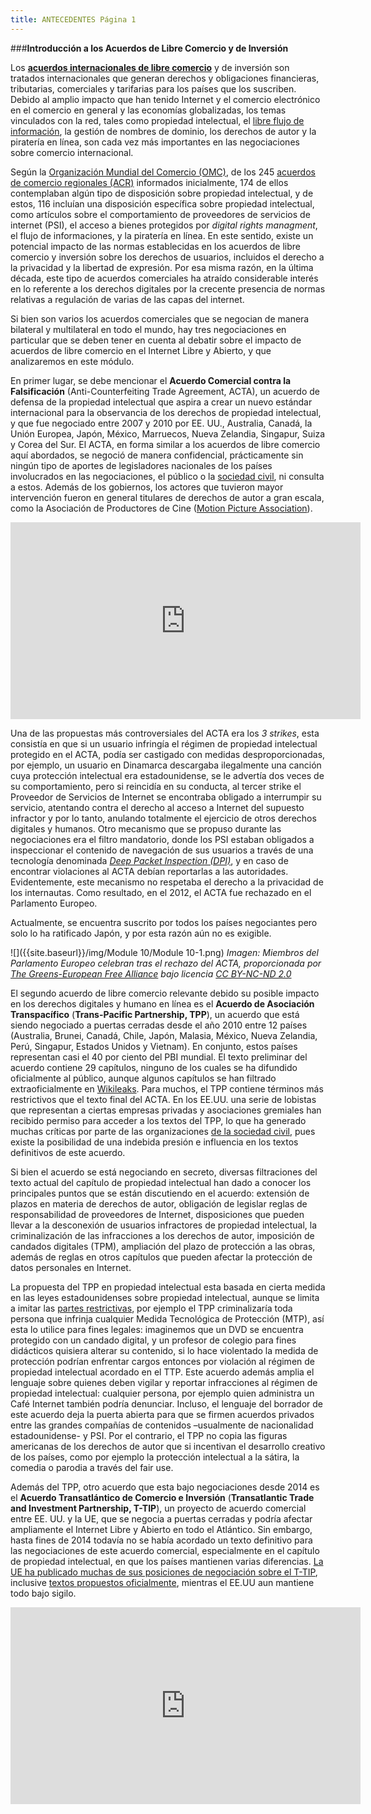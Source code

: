 ```yaml
---
title: ANTECEDENTES Página 1
---
```


###**Introducción a los Acuerdos de Libre Comercio y de Inversión** 

Los **<a href="http://en.wikipedia.org/wiki/Trade_agreement" target="_blank">acuerdos internacionales de libre comercio</a>** y de inversión son tratados internacionales que generan derechos y obligaciones financieras, tributarias, comerciales y tarifarias para los países que los suscriben. Debido al amplio impacto que han tenido Internet y el comercio electrónico en el comercio en general y las economías globalizadas, los temas vinculados con la red, tales como propiedad intelectual, el <a href="http://a2knetwork.org/sites/default/files/tpp_and_free_flow.pdf" target="_blank">libre flujo de información</a>, la gestión de nombres de dominio, los derechos de autor y la piratería en línea, son cada vez más importantes en las negociaciones sobre comercio internacional. 

Según la <a href="http://www.wto.org/english/thewto_e/whatis_e/whatis_e.htm" target="_blank">Organización Mundial del Comercio (OMC)</a>, de los 245 <a href="http://www.wto.org/english/res_e/reser_e/ersd201414_e.htm" target="_blank">acuerdos de comercio regionales (ACR)</a> informados inicialmente, 174 de ellos contemplaban algún tipo de disposición sobre propiedad intelectual, y de estos, 116 incluían una disposición específica sobre propiedad intelectual, como artículos sobre el comportamiento de proveedores de servicios de internet (PSI), el acceso a bienes protegidos por *digital rights managment*, el flujo de informaciones, y la piratería en línea. En este sentido, existe un potencial impacto de las normas establecidas en los acuerdos de libre comercio y inversión sobre los derechos de usuarios, incluidos el derecho a la privacidad y la libertad de expresión. Por esa misma razón, en la última década, este tipo de acuerdos comerciales ha atraído considerable interés en lo referente a los derechos digitales por la crecente presencia de normas relativas a regulación de varias de las capas del internet. 

Si bien son varios los acuerdos comerciales que se negocian de manera bilateral y multilateral en todo el mundo, hay tres negociaciones en particular que se deben tener en cuenta al debatir sobre el impacto de acuerdos de libre comercio en el Internet Libre y Abierto, y que analizaremos en este módulo.

En primer lugar, se debe mencionar el **Acuerdo Comercial contra la Falsificación** (Anti-Counterfeiting Trade Agreement, ACTA), un acuerdo de defensa de la propiedad intelectual que aspira a crear un nuevo estándar internacional para la observancia de los derechos de propiedad intelectual, y que fue negociado entre 2007 y 2010 por EE. UU., Australia, Canadá, la Unión Europea, Japón, México, Marruecos, Nueva Zelandia, Singapur, Suiza y Corea del Sur. El ACTA, en forma similar a los acuerdos de libre comercio aquí abordados, se negoció de manera confidencial, prácticamente sin ningún tipo de aportes de legisladores nacionales de los países involucrados en las negociaciones, el público o la <a href="https://www.derechosdigitales.org/1818/declaracion-de-expertos-internacionales-concluye-que-la-propuesta-de-acta-anti-counterfeiting-trade-agreement-amenaza-intereses-publicos/" target="_blank">sociedad civil</a>, ni consulta a estos. Además de los gobiernos, los actores que tuvieron mayor intervención fueron en general titulares de derechos de autor a gran escala, como la Asociación de Productores de Cine (<a href="https://www.publicknowledge.org/pdf/mpaa-acta-letter-20091119.pdf" target="_blank">Motion Picture Association</a>). 

<div align="center"><iframe width="560" height="315" src="https://www.youtube.com/embed/IxVDB-pg8d0" frameborder="0" allowfullscreen></iframe></div>

Una de las propuestas más controversiales del ACTA era los *3 strikes*, esta consistía en que si un usuario infringía el régimen de propiedad intelectual protegido en el ACTA, podía ser castigado con medidas desproporcionadas, por ejemplo, un usuario en Dinamarca descargaba ilegalmente una canción cuya protección intelectual era estadounidense, se le advertía dos veces de su comportamiento,  pero si reincidía en su conducta,  al tercer  strike el Proveedor de Servicios de Internet se encontraba obligado a interrumpir su servicio, atentando contra el derecho al acceso a Internet del supuesto infractor y  por lo tanto, anulando totalmente el ejercicio de otros derechos digitales y humanos. Otro mecanismo que se propuso durante las negociaciones era el filtro mandatorio, donde los PSI estaban obligados a inspeccionar el contenido de navegación de sus usuarios a través de una tecnología denominada  *<a href="https://en.wikipedia.org/wiki/Deep_packet_inspection" target="_blank">Deep Packet Inspection (DPI)</a>*, y en caso de encontrar violaciones al ACTA debían reportarlas a las autoridades. Evidentemente, este mecanismo no respetaba el derecho a la privacidad de los internautas. Como  resultado, en el 2012, el ACTA fue rechazado en el Parlamento Europeo. 

Actualmente, se encuentra suscrito por todos los países negociantes pero solo lo ha ratificado Japón, y por esta razón aún no es  exigible. 

![]({{site.baseurl}}/img/Module 10/Module 10-1.png) 
*Imagen: Miembros del Parlamento Europeo celebran tras el rechazo del ACTA, proporcionada por <a href="https://www.flickr.com/photos/greensefa/7500899362/" target="_blank">The Greens-European Free Alliance</a> bajo licencia <a href="https://creativecommons.org/licenses/by-nc-nd/2.0/" target="_blank">CC BY-NC-ND 2.0</a>*


El segundo acuerdo de libre comercio relevante debido su posible impacto en los derechos digitales y humano en línea es el **Acuerdo de Asociación Transpacífico** (**Trans-Pacific Partnership, TPP**), un acuerdo que está siendo negociado a puertas cerradas desde el año 2010 entre 12 países (Australia, Brunei, Canadá, Chile, Japón, Malasia, México, Nueva Zelandia, Perú, Singapur, Estados Unidos y Vietnam). En conjunto, estos países representan casi el 40 por ciento del PBI mundial. El texto preliminar del acuerdo contiene 29 capítulos, ninguno de los cuales se ha difundido oficialmente al público, aunque algunos capítulos se han filtrado extraoficialmente en <a href="https://wikileaks.org/tpp-ip2/" target="_blank">Wikileaks</a>. Para muchos, el TPP contiene términos más restrictivos que el texto final del ACTA. En los EE.UU. una serie de lobistas que representan a ciertas empresas privadas y asociaciones gremiales han recibido permiso para acceder a los textos del TPP, lo que ha generado muchas críticas por parte de las organizaciones <a href="https://www.eff.org/deeplinks/2013/10/another-reason-hate-tpp-it-gives-big-content-new-tools-undermine-sane-digital" target="_blank">de la sociedad civil</a>, pues existe la posibilidad de una indebida presión e influencia en los textos definitivos de este acuerdo.

Si bien el acuerdo se está negociando en secreto, diversas filtraciones del texto actual del capítulo de propiedad intelectual han dado a conocer los principales puntos que se están discutiendo en el acuerdo: extensión de plazos en materia de derechos de autor, obligación de legislar reglas de responsabilidad de proveedores de Internet, disposiciones que pueden llevar a la desconexión de usuarios infractores de propiedad intelectual, la criminalización de las infracciones a los derechos de autor, imposición de candados digitales (TPM), ampliación del plazo de protección a las obras, además de reglas en otros capítulos que pueden afectar la protección de datos personales en Internet. 

 La propuesta del TPP en propiedad intelectual esta basada en cierta medida en las leyes estadounidenses sobre propiedad intelectual, aunque se limita a imitar las <a href="http://www.citizen.org/tpp-ip-wikileaks" target="_blank">partes restrictivas</a>, por ejemplo el TPP criminalizaría toda persona que infrinja cualquier Medida Tecnológica de Protección (MTP), así esta lo utilice para fines legales: imaginemos que un DVD se encuentra protegido con un candado digital, y un profesor de  colegio para fines didácticos quisiera alterar su contenido, si lo hace violentado la medida de protección podrían enfrentar cargos entonces por violación al régimen de propiedad intelectual acordado en el TTP. Este acuerdo además amplia el lenguaje  sobre quienes deben vigilar y reportar infracciones al régimen de propiedad intelectual: cualquier persona, por ejemplo quien administra un Café Internet también podría denunciar. Incluso, el lenguaje del borrador de este acuerdo deja la puerta abierta para que se firmen acuerdos privados entre las grandes compañías de contenidos –usualmente de nacionalidad estadounidense- y PSI. Por el contrario, el TPP no copia las figuras americanas de los derechos de autor que si incentivan el desarrollo creativo de los países, como por ejemplo la protección intelectual a la sátira, la comedia o parodia a través del fair use.

Además del TPP, otro acuerdo que esta bajo negociaciones desde 2014 es el **Acuerdo Transatlántico de Comercio e Inversión** (**Transatlantic Trade and Investment Partnership, T-TIP**), un proyecto de acuerdo comercial entre EE. UU. y la UE, que se negocia a puertas cerradas y podría afectar ampliamente el Internet Libre y Abierto en todo el Atlántico. Sin embargo, hasta fines de 2014 todavía no se había acordado un texto definitivo para las negociaciones de este acuerdo comercial, especialmente en el capítulo de propiedad intelectual, en que los países mantienen varias diferencias. <a href="http://trade.ec.europa.eu/doclib/press/index.cfm?id=1230" target="_blank">La UE ha publicado muchas de sus posiciones de negociación sobre el T-TIP</a>, inclusive <a href="http://trade.ec.europa.eu/doclib/press/index.cfm?id=1230" target="_blank">textos propuestos oficialmente</a>, mientras el EE.UU aun mantiene todo bajo sigilo. 


<div align="center"><iframe width="560" height="315" src="https://www.youtube.com/embed/p3KlrfjcjV4" frameborder="0" allowfullscreen></iframe></div>
